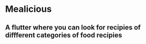 # Mealicious
## A flutter where you can look for recipies of diffferent categories of food recipies 


